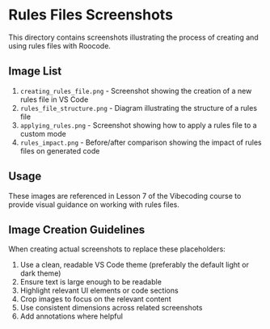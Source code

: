 # Rules Files Screenshots

This directory contains screenshots illustrating the process of creating and using rules files with Roocode.

## Image List

1. `creating_rules_file.png` - Screenshot showing the creation of a new rules file in VS Code
2. `rules_file_structure.png` - Diagram illustrating the structure of a rules file
3. `applying_rules.png` - Screenshot showing how to apply a rules file to a custom mode
4. `rules_impact.png` - Before/after comparison showing the impact of rules files on generated code

## Usage

These images are referenced in Lesson 7 of the Vibecoding course to provide visual guidance on working with rules files.

## Image Creation Guidelines

When creating actual screenshots to replace these placeholders:

1. Use a clean, readable VS Code theme (preferably the default light or dark theme)
2. Ensure text is large enough to be readable
3. Highlight relevant UI elements or code sections
4. Crop images to focus on the relevant content
5. Use consistent dimensions across related screenshots
6. Add annotations where helpful